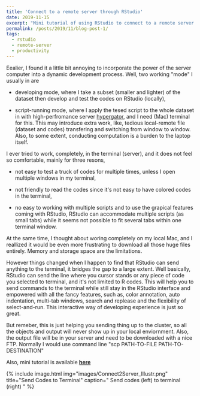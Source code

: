 ```yaml
---
title: 'Connect to a remote server through RStudio'
date: 2019-11-15
excerpt: "Mini tutorial of using RStudio to connect to a remote server and execute local codes, then you can harness the great power of your computing server while enjoying the fancy features of RStudio. "
permalink: /posts/2019/11/blog-post-1/
tags:
  - rstudio
  - remote-server
  - productivity
---
```


Eealier, I found it a little bit annoying to incorporate the power of the server computer into a dynamic development process. Well, two working "mode" I usually in are  

  - developing mode, where I take a subset (smaller and lighter) of the dataset then develop and test the codes on RStudio (locally),  

  - script-running mode, where I apply the tesed script to the whole dataset in with high-perfromance server [hypergator](https://www.rc.ufl.edu/services/hipergator/), and I need (Mac) terminal for this. This may introduce extra work, like, tedious local-remote file (dataset and codes) transfering and switching from window to window. Also, to some extent, conducting computation is a burden to the laptop itself.


I ever tried to work, completely, in the terminal (server), and it does not feel so comfortable, mainly for three resons,

  - not easy to test a truck of codes for multiple times, unless I open multiple windows in my terminal,  

  - not friendly to read the codes since it's not easy to have colored codes in the terminal,   

  - no easy to working with multiple scripts and to use the grapical features coming with RStudio, RStudio can accommodate multiple scripts (as small tabs) while it seems not possible to fit several tabs within one terminal window.   

At the same time, I thought about woring completely on my local Mac, and I reallized it would be even more frustrating to download all those huge files entirely. Memory and storage space are the limitations.

However things changed when I happen to find that RStudio can send anything to the terminal, it bridges the gap to a large extent. Well basically, RStudio can send the line where you cursor stands or any piece of code you selected to terminal, and it's not limited to R codes. This will help you to send commands to the terminal while still stay in the RStudio interface and empowered with all the fancy features, such as, color annotation, auto indentation, multi-tab windows, search and replease and the flexibility of select-and-run. This interactive way of developing experience is just so great.

But remeber, this is just helping you sending thing up to the cluster, so all the objects and output will never show up in your local enviornment. Also, the output file will be in your server and need to be downloaded with a nice FTP. Normally I would use command line "scp PATH-TO-FILE PATH-TO-DESTINATION"

Also, mini tutorial is available **[here](https://www.youtube.com/watch?v=XVQSkd1JAqU&t=8s)**

{% include image.html
            img="images/Connect2Server_Illustr.png"
            title="Send Codes to Terminal"
            caption=" Send codes (left) to terminal (right) " %}